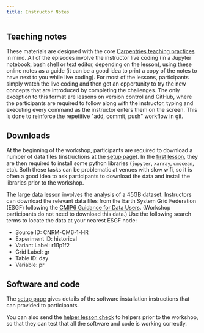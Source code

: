 ```yaml
---
title: Instructor Notes
---
```


## Teaching notes

These materials are designed with the core [Carpentries teaching practices](https://carpentries.org/workshops/) in mind.
All of the episodes involve the instructor live coding
(in a Jupyter notebook, bash shell or text editor, depending on the lesson),
using these online notes as a guide
(it can be a good idea to print a copy of the notes to have next to you while live coding).
For most of the lessons, participants simply watch the live coding
and then get an opportunity to try the new concepts that are introduced by completing the challenges.
The only exception to this format are lessons on version control and GitHub,
where the participants are required to follow along with the instructor,
typing and executing every command as the instructor enters them on the screen.
This is done to reinforce the repetitive "add, commit, push" workflow in git.

## Downloads

At the beginning of the workshop,
participants are required to download a number of data files
(instructions at the [setup page](https://carpentries-lab.github.io/python-aos-lesson/setup.html)).
In the [first lesson](https://carpentries-lab.github.io/python-aos-lesson/01-conda/index.html),
they are then required to install some python libraries (`jupyter`, `xarray`, `cmocean`, etc).
Both these tasks can be problematic at venues with slow wifi,
so it is often a good idea to ask participants to download the data
and install the libraries prior to the workshop.

The large data lesson involves the analysis of a 45GB dataset.
Instructors can download the relevant data files from the
Earth System Grid Federation (ESGF) following the
[CMIP6 Guidance for Data Users](https://pcmdi.llnl.gov/CMIP6/Guide/dataUsers.html#3-accessing-model-output).
(Workshop participants do not need to download this data.)
Use the following search terms to locate the data at your nearest ESGF node:

- Source ID: CNRM-CM6-1-HR
- Experiment ID: historical
- Variant Label: r1i1p1f2
- Grid Label: gr
- Table ID: day
- Variable: pr

## Software and code

The [setup page](https://carpentries-lab.github.io/python-aos-lesson/setup.html)
gives details of the software installation instructions that can provided to participants.

You can also send the
[helper lesson check](https://github.com/carpentries-lab/python-aos-lesson/blob/gh-pages/helper_lesson_check.md)
to helpers prior to the workshop,
so that they can test that all the software and code is working correctly.


